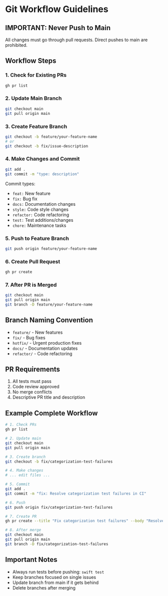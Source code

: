 # Git Workflow Guidelines

## IMPORTANT: Never Push to Main

All changes must go through pull requests. Direct pushes to main are prohibited.

## Workflow Steps

### 1. Check for Existing PRs
```bash
gh pr list
```

### 2. Update Main Branch
```bash
git checkout main
git pull origin main
```

### 3. Create Feature Branch
```bash
git checkout -b feature/your-feature-name
# or
git checkout -b fix/issue-description
```

### 4. Make Changes and Commit
```bash
git add .
git commit -m "type: description"
```

Commit types:
- `feat:` New feature
- `fix:` Bug fix
- `docs:` Documentation changes
- `style:` Code style changes
- `refactor:` Code refactoring
- `test:` Test additions/changes
- `chore:` Maintenance tasks

### 5. Push to Feature Branch
```bash
git push origin feature/your-feature-name
```

### 6. Create Pull Request
```bash
gh pr create
```

### 7. After PR is Merged
```bash
git checkout main
git pull origin main
git branch -D feature/your-feature-name
```

## Branch Naming Convention

- `feature/` - New features
- `fix/` - Bug fixes
- `hotfix/` - Urgent production fixes
- `docs/` - Documentation updates
- `refactor/` - Code refactoring

## PR Requirements

1. All tests must pass
2. Code review approved
3. No merge conflicts
4. Descriptive PR title and description

## Example Complete Workflow

```bash
# 1. Check PRs
gh pr list

# 2. Update main
git checkout main
git pull origin main

# 3. Create branch
git checkout -b fix/categorization-test-failures

# 4. Make changes
# ... edit files ...

# 5. Commit
git add .
git commit -m "fix: Resolve categorization test failures in CI"

# 6. Push
git push origin fix/categorization-test-failures

# 7. Create PR
gh pr create --title "Fix categorization test failures" --body "Resolves test failures by importing working rules from enhanced branch"

# 8. After merge
git checkout main
git pull origin main
git branch -D fix/categorization-test-failures
```

## Important Notes

- Always run tests before pushing: `swift test`
- Keep branches focused on single issues
- Update branch from main if it gets behind
- Delete branches after merging